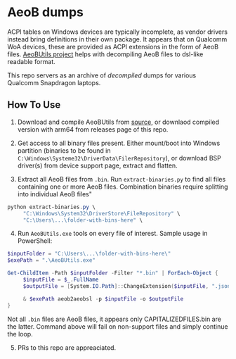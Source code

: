 # AeoB dumps

ACPI tables on Windows devices are typically incomplete, as vendor drivers instead bring definitions in their own package. It appears that on Qualcomm WoA devices, these are provided as ACPI extensions in the form of AeoB files. [AeoBUtils project](https://github.com/WOA-Project/AeoBUtils) helps with decompiling AeoB files to dsl-like readable format.

This repo servers as an archive of _decompiled_ dumps for various Qualcomm Snapdragon laptops.


## How To Use

1. Download and compile AeoBUtils from [source](https://github.com/WOA-Project/AeoBUtils), or downlaod compiled version with arm64 from releases page of this repo.

2. Get access to all binary files present. Either mount/boot into Windows partition (binaries to be found in `C:\Windows\Systeme32\DriverData\FilerRepository`), or download BSP driver(s) from device support page, extract and flatten.

3. Extract all AeoB files from `.bin`. Run `extract-binaries.py` to find all files containing one or more AeoB files. Combination binaries require splitting into individual AeoB files"
```powershell
python extract-binaries.py \
     "C:\Windows\System32\DriverStore\FileRepository" \
     "C:\Users\...\folder-with-bins-here" \
```

4. Run `AeoBUtils.exe` tools on every file of interest. Sample usage in PowerShell:

```powershell
$inputFolder = "C:\Users\...\folder-with-bins-here\"
$exePath = ".\AeoBUtils.exe"

Get-ChildItem -Path $inputFolder -Filter "*.bin" | ForEach-Object {
     $inputFile = $_.FullName
     $outputFile = [System.IO.Path]::ChangeExtension($inputFile, ".json")

     & $exePath aeob2aeobsl -p $inputFile -o $outputFile
}
```

Not all `.bin` files are AeoB files, it appears only CAPITALIZEDFILES.bin are the latter. Command above will fail on non-support files and simply continue the loop.

5. PRs to this repo are appreaciated.
